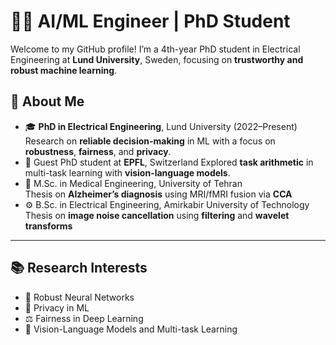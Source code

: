 # 👩‍💻 AI/ML Engineer | PhD Student

Welcome to my GitHub profile! I’m a 4th-year PhD student in Electrical Engineering at **Lund University**, Sweden, focusing on **trustworthy and robust machine learning**.

## 🔬 About Me

- 🎓 **PhD in Electrical Engineering**, Lund University (2022–Present)  
  Research on **reliable decision-making** in ML with a focus on **robustness**, **fairness**, and **privacy**.
- 🧭 Guest PhD student at **EPFL**, Switzerland 
  Explored **task arithmetic** in multi-task learning with **vision-language models**.
- 🧠 M.Sc. in Medical Engineering, University of Tehran  
  Thesis on **Alzheimer’s diagnosis** using MRI/fMRI fusion via **CCA**
- ⚙️ B.Sc. in Electrical Engineering, Amirkabir University of Technology  
  Thesis on **image noise cancellation** using **filtering** and **wavelet transforms**

---

## 📚 Research Interests

- 🧠 Robust Neural Networks  
- 🔐 Privacy in ML
- ⚖️ Fairness in Deep Learning  
- 🎨 Vision-Language Models and Multi-task Learning
